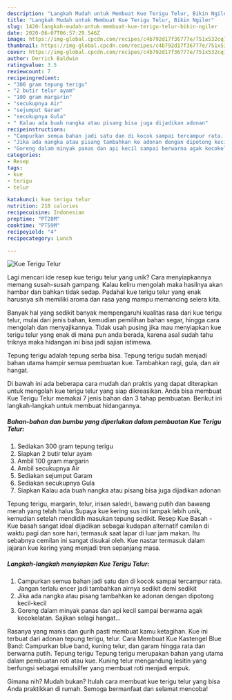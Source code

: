 ```yaml
---
description: "Langkah Mudah untuk Membuat Kue Terigu Telur, Bikin Ngiler"
title: "Langkah Mudah untuk Membuat Kue Terigu Telur, Bikin Ngiler"
slug: 1420-langkah-mudah-untuk-membuat-kue-terigu-telur-bikin-ngiler
date: 2020-06-07T06:57:29.546Z
image: https://img-global.cpcdn.com/recipes/c4b792d17f36777e/751x532cq70/kue-terigu-telur-foto-resep-utama.jpg
thumbnail: https://img-global.cpcdn.com/recipes/c4b792d17f36777e/751x532cq70/kue-terigu-telur-foto-resep-utama.jpg
cover: https://img-global.cpcdn.com/recipes/c4b792d17f36777e/751x532cq70/kue-terigu-telur-foto-resep-utama.jpg
author: Derrick Baldwin
ratingvalue: 3.5
reviewcount: 7
recipeingredient:
- "300 gram tepung terigu"
- "2 butir telur ayam"
- "100 gram margarin"
- "secukupnya Air"
- "sejumput Garam"
- "secukupnya Gula"
- " Kalau ada buah nangka atau pisang bisa juga dijadikan adonan"
recipeinstructions:
- "Campurkan semua bahan jadi satu dan di kocok sampai tercampur rata. Jangan terlalu encer jadi tambahkan airnya sedikit demi sedikit"
- "Jika ada nangka atau pisang tambahkan ke adonan dengan dipotong kecil-kecil"
- "Goreng dalam minyak panas dan api kecil sampai berwarna agak kecokelatan. Sajikan selagi hangat..."
categories:
- Resep
tags:
- kue
- terigu
- telur

katakunci: kue terigu telur 
nutrition: 218 calories
recipecuisine: Indonesian
preptime: "PT28M"
cooktime: "PT59M"
recipeyield: "4"
recipecategory: Lunch

---
```



![Kue Terigu Telur](https://img-global.cpcdn.com/recipes/c4b792d17f36777e/751x532cq70/kue-terigu-telur-foto-resep-utama.jpg)

Lagi mencari ide resep kue terigu telur yang unik? Cara menyiapkannya memang susah-susah gampang. Kalau keliru mengolah maka hasilnya akan hambar dan bahkan tidak sedap. Padahal kue terigu telur yang enak harusnya sih memiliki aroma dan rasa yang mampu memancing selera kita.

Banyak hal yang sedikit banyak mempengaruhi kualitas rasa dari kue terigu telur, mulai dari jenis bahan, kemudian pemilihan bahan segar, hingga cara mengolah dan menyajikannya. Tidak usah pusing jika mau menyiapkan kue terigu telur yang enak di mana pun anda berada, karena asal sudah tahu triknya maka hidangan ini bisa jadi sajian istimewa.

Tepung terigu adalah tepung serba bisa. Tepung terigu sudah menjadi bahan utama hampir semua pembuatan kue. Tambahkan ragi, gula, dan air hangat.


Di bawah ini ada beberapa cara mudah dan praktis yang dapat diterapkan untuk mengolah kue terigu telur yang siap dikreasikan. Anda bisa membuat Kue Terigu Telur memakai 7 jenis bahan dan 3 tahap pembuatan. Berikut ini langkah-langkah untuk membuat hidangannya.

<!--inarticleads1-->

##### Bahan-bahan dan bumbu yang diperlukan dalam pembuatan Kue Terigu Telur:

1. Sediakan 300 gram tepung terigu
1. Siapkan 2 butir telur ayam
1. Ambil 100 gram margarin
1. Ambil secukupnya Air
1. Sediakan sejumput Garam
1. Sediakan secukupnya Gula
1. Siapkan  Kalau ada buah nangka atau pisang bisa juga dijadikan adonan


Tepung terigu, margarin, telur, irisan saledri, bawang putih dan bawang merah yang telah halus Supaya kue kering sus ini tampak lebih unik, kemudian setelah mendidih masukan tepung sedikit. Resep Kue Basah - Kue basah sangat ideal dijadikan sebagai kudapan alternatif camilan di waktu pagi dan sore hari, termasuk saat lapar di luar jam makan. Itu sebabnya cemilan ini sangat disukai oleh. Kue nastar termasuk dalam jajaran kue kering yang menjadi tren sepanjang masa. 

<!--inarticleads2-->

##### Langkah-langkah menyiapkan Kue Terigu Telur:

1. Campurkan semua bahan jadi satu dan di kocok sampai tercampur rata. Jangan terlalu encer jadi tambahkan airnya sedikit demi sedikit
1. Jika ada nangka atau pisang tambahkan ke adonan dengan dipotong kecil-kecil
1. Goreng dalam minyak panas dan api kecil sampai berwarna agak kecokelatan. Sajikan selagi hangat...


Rasanya yang manis dan gurih pasti membuat kamu ketagihan. Kue ini terbuat dari adonan tepung terigu, telur. Cara Membuat Kue Kastengel Blue Band: Campurkan blue band, kuning telur, dan garam hingga rata dan berwarna putih. Tepung terigu Tepung terigu merupakan bahan yang utama dalam pembuatan roti atau kue. Kuning telur mengandung lesitin yang berfungsi sebagai emulsilfer yang membuat roti menjadi empuk. 

Gimana nih? Mudah bukan? Itulah cara membuat kue terigu telur yang bisa Anda praktikkan di rumah. Semoga bermanfaat dan selamat mencoba!
